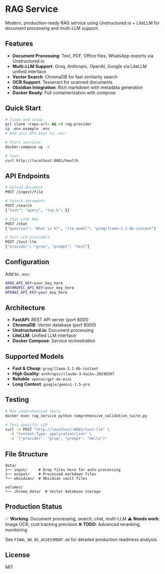 # RAG Service

Modern, production-ready RAG service using Unstructured.io + LiteLLM for document processing and multi-LLM support.

## Features

- **Document Processing**: Text, PDF, Office files, WhatsApp exports via Unstructured.io
- **Multi-LLM Support**: Groq, Anthropic, OpenAI, Google via LiteLLM unified interface
- **Vector Search**: ChromaDB for fast similarity search
- **OCR Support**: Tesseract for scanned documents
- **Obsidian Integration**: Rich markdown with metadata generation
- **Docker Ready**: Full containerization with compose

## Quick Start

```bash
# Clone and setup
git clone <repo-url> && cd rag-provider
cp .env.example .env
# Add your API keys to .env

# Start services
docker-compose up -d

# Test
curl http://localhost:8001/health
```

## API Endpoints

```bash
# Upload document
POST /ingest/file

# Search documents
POST /search
{"text": "query", "top_k": 5}

# Chat with RAG
POST /chat
{"question": "What is X?", "llm_model": "groq/llama-3.1-8b-instant"}

# Test LLM providers
POST /test-llm
{"provider": "groq", "prompt": "test"}
```

## Configuration

Add to `.env`:
```bash
GROQ_API_KEY=your_key_here
ANTHROPIC_API_KEY=your_key_here
OPENAI_API_KEY=your_key_here
```

## Architecture

- **FastAPI**: REST API server (port 8001)
- **ChromaDB**: Vector database (port 8000)
- **Unstructured.io**: Document processing
- **LiteLLM**: Unified LLM interface
- **Docker Compose**: Service orchestration

## Supported Models

- **Fast & Cheap**: `groq/llama-3.1-8b-instant`
- **High Quality**: `anthropic/claude-3-haiku-20240307`
- **Reliable**: `openai/gpt-4o-mini`
- **Long Context**: `google/gemini-1.5-pro`

## Testing

```bash
# Run comprehensive tests
docker exec rag_service python comprehensive_validation_suite.py

# Test specific LLM
curl -X POST "http://localhost:8001/test-llm" \
  -H "Content-Type: application/json" \
  -d '{"provider": "groq", "prompt": "Hello"}'
```

## File Structure

```
data/
├── input/     # Drop files here for auto-processing
├── output/    # Processed markdown files
└── obsidian/  # Obsidian vault files

volumes/
└── chroma_data/  # Vector database storage
```

## Production Status

✅ **Working**: Document processing, search, chat, multi-LLM
⚠️ **Needs work**: Image OCR, cost tracking precision
❌ **TODO**: Advanced reranking, monitoring

See `FINAL_NO_BS_ASSESSMENT.md` for detailed production readiness analysis.

## License

MIT